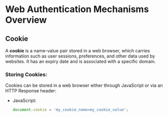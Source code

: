 # Web Authentication Mechanisms Overview

## Cookie

A **cookie** is a name-value pair stored in a web browser, which carries information such as user sessions, preferences, and other data used by websites. It has an expiry date and is associated with a specific domain.

### Storing Cookies:

Cookies can be stored in a web browser either through JavaScript or via an HTTP Response header:

- JavaScript:
  ```javascript
  document.cookie = 'my_cookie_name=my_cookie_value';
